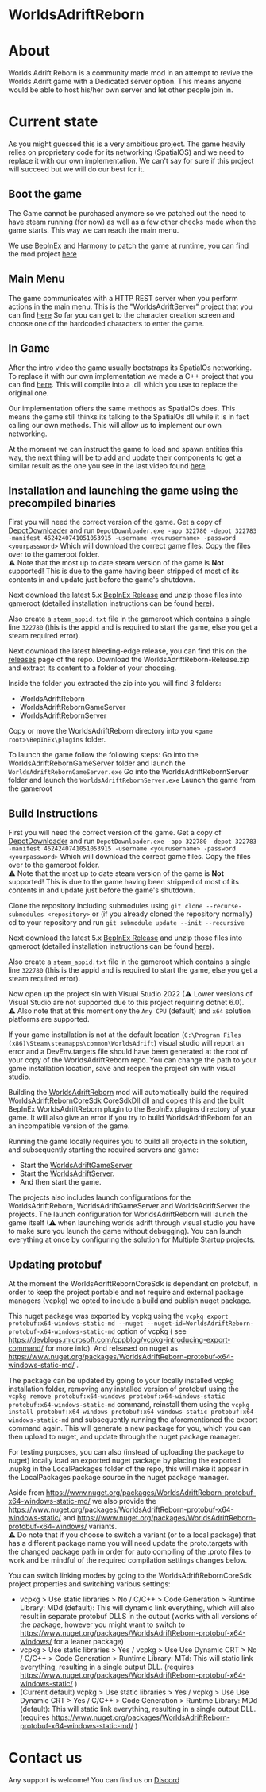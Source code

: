 # WorldsAdriftReborn

# About
Worlds Adrift Reborn is a community made mod in an attempt to revive the Worlds Adrift game with a Dedicated server option.
This means anyone would be able to host his/her own server and let other people join in.

# Current state
As you might guessed this is a very ambitious project. The game heavily relies on proprietary code for its networking (SpatialOS) and we need to replace it with our own implementation.
We can't say for sure if this project will succeed but we will do our best for it.



## Boot the game
The Game cannot be purchased anymore so we patched out the need to have steam running (for now) as well as a few other checks made when the game starts.
This way we can reach the main menu.

We use [BepInEx](https://github.com/BepInEx/BepInEx) and [Harmony](https://github.com/pardeike/Harmony) to patch the game at runtime, you can find the mod project [here](https://github.com/sp00ktober/WorldsAdriftReborn/tree/main/WorldsAdriftReborn)

## Main Menu
The game communicates with a HTTP REST server when you perform actions in the main menu. This is the "WorldsAdriftServer" project that you can find [here](https://github.com/sp00ktober/WorldsAdriftReborn/tree/main/WorldsAdriftServer)
So far you can get to the character creation screen and choose one of the hardcoded characters to enter the game.

## In Game
After the intro video the game usually bootstraps its SpatialOs networking. To replace it with our own implementation we made a C++ project that you can find [here](https://github.com/sp00ktober/WorldsAdriftReborn/tree/main/WorldsAdriftRebornCoreSdk).
This will compile into a .dll which you use to replace the original one.

Our implementation offers the same methods as SpatialOs does. This means the game still thinks its talking to the SpatialOs dll while it is in fact calling our own methods. This will allow us to implement our own networking.

At the moment we can instruct the game to load and spawn entities this way, the next thing will be to add and update their components to get a similar result as the one you see in the last video found [here](https://www.youtube.com/watch?v=IWKu2Olw0rc)

## Installation and launching the game using the precompiled binaries
First you will need the correct version of the game. Get a copy of [DepotDownloader](https://github.com/SteamRE/DepotDownloader) and run `DepotDownloader.exe -app 322780 -depot 322783 -manifest 4624240741051053915 -username <yourusername> -password <yourpassword>`
Which will download the correct game files. Copy the files over to the gameroot folder.  
⚠ Note that the most up to date steam version of the game is **Not** supported! 
This is due to the game having been stripped of most of its contents in and update just before the game's shutdown.

Next download the latest 5.x [BepInEx Release](https://github.com/BepInEx/BepInEx/releases) and unzip those files into gameroot (detailed installation instructions can be found [here](https://docs.bepinex.dev/articles/user_guide/installation/index.html)).

Also create a `steam_appid.txt` file in the gameroot which contains a single line `322780` (this is the appid and is required to start the game, else you get a steam required error).

Next download the latest bleeding-edge release, you can find this on the [releases](https://github.com/sp00ktober/WorldsAdriftReborn/releases) page of the repo.
Download the WorldsAdriftReborn-Release.zip and extract its content to a folder of your choosing.

Inside the folder you extracted the zip into you will find 3 folders:
- WorldsAdriftReborn
- WorldsAdriftRebornGameServer
- WorldsAdriftRebornServer

Copy or move the WorldsAdriftReborn directory into you `<game root>\BepInEx\plugins` folder.

To launch the game follow the following steps:
Go into the WorldsAdriftRebornGameServer folder and launch the `WorldsAdriftRebornGameServer.exe`
Go into the WorldsAdriftRebornServer folder and launch the `WorldsAdriftRebornServer.exe`
Launch the game from the gameroot

## Build Instructions
First you will need the correct version of the game. Get a copy of [DepotDownloader](https://github.com/SteamRE/DepotDownloader) and run `DepotDownloader.exe -app 322780 -depot 322783 -manifest 4624240741051053915 -username <yourusername> -password <yourpassword>`
Which will download the correct game files. Copy the files over to the gameroot folder.  
⚠ Note that the most up to date steam version of the game is **Not** supported! 
This is due to the game having been stripped of most of its contents in and update just before the game's shutdown.

Clone the repository including submodules using `git clone --recurse-submodules <repository>`
or (if you already cloned the repository normally) cd to your repository and run `git submodule update --init --recursive`

Next download the latest 5.x [BepInEx Release](https://github.com/BepInEx/BepInEx/releases) and unzip those files into gameroot (detailed installation instructions can be found [here](https://docs.bepinex.dev/articles/user_guide/installation/index.html)).

Also create a `steam_appid.txt` file in the gameroot which contains a single line `322780` (this is the appid and is required to start the game, else you get a steam required error).

Now open up the project sln with Visual Studio 2022 (⚠ Lower versions of Visual Studio are not supported due to this project requiring dotnet 6.0).  
⚠ Also note that at this moment ony the `Any CPU` (default) and `x64` solution platforms are supported.

If your game installation is not at the default location (`C:\Program Files (x86)\Steam\steamapps\common\WorldsAdrift`) visual studio will report an error and a DevEnv.targets file should have been generated at the root of your copy of the WorldsAdriftReborn repo. 
You can change the path to your game installation location, save and reopen the project sln with visual studio.

Building the [WorldsAdriftReborn](https://github.com/sp00ktober/WorldsAdriftReborn/tree/main/WorldsAdriftReborn) mod will automatically build the required [WorldsAdriftRebornCoreSdk](https://github.com/sp00ktober/WorldsAdriftReborn/tree/main/WorldsAdriftRebornCoreSdk) CoreSdkDll.dll and copies this and the built BepInEx WorldsAdriftReborn plugin to the BepInEx plugins directory of your game. 
It will also give an error if you try to build WorldsAdriftReborn for an an incompatible version of the game.

Running the game locally requires you to build all projects in the solution, and subsequently starting the required servers and game:
- Start the [WorldsAdriftGameServer](https://github.com/sp00ktober/WorldsAdriftReborn/tree/main/WorldsAdriftGameServer) 
- Start the [WorldsAdriftServer](https://github.com/sp00ktober/WorldsAdriftReborn/tree/main/WorldsAdriftServer).
- And then start the game.

The projects also includes launch configurations for the WorldsAdriftReborn, WorldsAdriftGameServer and WorldsAdriftServer the projects. 
The launch configuration for WorldsAdriftReborn will launch the game itself (⚠ when launching worlds adrift through visual studio you have to make sure you launch the game without debugging).
You can launch everything at once by configuring the solution for Multiple Startup projects.

## Updating protobuf
At the moment the WorldsAdriftRebornCoreSdk is dependant on protobuf, in order to keep the project portable and not require and external package managers (vcpkg) we opted to include a build and publish nuget package.

This nuget package was exported by vcpkg using the `vcpkg export protobuf:x64-windows-static-md --nuget --nuget-id=WorldsAdriftReborn-protobuf-x64-windows-static-md` option of vcpkg ( see https://devblogs.microsoft.com/cppblog/vcpkg-introducing-export-command/ for more info).
And released on nuget as https://www.nuget.org/packages/WorldsAdriftReborn-protobuf-x64-windows-static-md/ .

The package can be updated by going to your locally installed vcpkg installation folder, removing any installed version of protobuf using the `vcpkg remove protobuf:x64-windows protobuf:x64-windows-static protobuf:x64-windows-static-md` command,
reinstall them using the `vcpkg install protobuf:x64-windows protobuf:x64-windows-static protobuf:x64-windows-static-md` and subsequently running the aforementioned the export command again.
This will generate a new package for you, which you can then upload to nuget, and update through the nuget package manager.

For testing purposes, you can also (instead of uploading the package to nuget) locally load an exported nuget package by placing the exported .nupkg in the LocalPackages folder of the repo, 
this will make it appear in the LocalPackages package source in the nuget package manager.

Aside from https://www.nuget.org/packages/WorldsAdriftReborn-protobuf-x64-windows-static-md/ we also provide the https://www.nuget.org/packages/WorldsAdriftReborn-protobuf-x64-windows-static/ and https://www.nuget.org/packages/WorldsAdriftReborn-protobuf-x64-windows/ variants.  
⚠ Do note that if you choose to switch a variant (or to a local package) that has a different package name you will need update the proto.targets with the changed package path in order for auto compiling of the .proto files to work and be mindful of the required compilation settings changes below.

You can switch linking modes by going to the WorldsAdriftRebornCoreSdk project properties and switching various settings:
- vcpkg > Use static libraries > No / C/C++ > Code Generation > Runtime Library: MDd (default): This will dynamic link everything, which will also result in separate protobuf DLLS in the output (works with all versions of the package, however you might want to switch to https://www.nuget.org/packages/WorldsAdriftReborn-protobuf-x64-windows/ for a leaner package)
- vcpkg > Use static libraries > Yes / vcpkg > Use Use Dynamic CRT > No / C/C++ > Code Generation > Runtime Library: MTd: This will static link everything, resulting in a single output DLL. (requires https://www.nuget.org/packages/WorldsAdriftReborn-protobuf-x64-windows-static/ )
- (Current default) vcpkg > Use static libraries > Yes / vcpkg > Use Use Dynamic CRT > Yes / C/C++ > Code Generation > Runtime Library: MDd (default): This will static link everything, resulting in a single output DLL. (requires https://www.nuget.org/packages/WorldsAdriftReborn-protobuf-x64-windows-static-md/ )

# Contact us
Any support is welcome! You can find us on [Discord](https://discord.gg/pSrfna7NDx)
